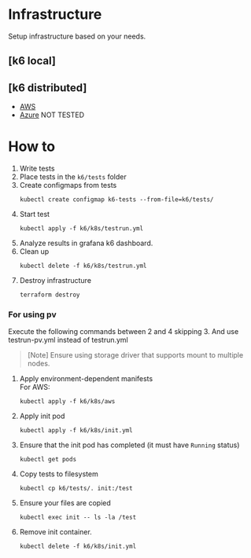 # Infrastructure

Setup infrastructure based on your needs. 

## [k6 local]

## [k6 distributed]
- [AWS](./infrastructure/terraform/aws/README.md)
- [Azure](./infrastructure/terraform/azure/README.md) NOT TESTED

# How to
1. Write tests
2. Place tests in the `k6/tests` folder
3. Create configmaps from tests
   ```
   kubectl create configmap k6-tests --from-file=k6/tests/
   ```
4. Start test
   ```
   kubectl apply -f k6/k8s/testrun.yml
   ```
5. Analyze results in grafana k6 dashboard. 
6. Clean up
   ```
   kubectl delete -f k6/k8s/testrun.yml
   ```
7. Destroy infrastructure
   ```
   terraform destroy
   ```

### For using pv
Execute the following commands between 2 and 4 skipping 3. And use testrun-pv.yml instead of testrun.yml

> [Note] 
> Ensure using storage driver that supports mount to multiple nodes.

1. Apply environment-dependent manifests  
   For AWS:
   ```
   kubectl apply -f k6/k8s/aws
   ```
2. Apply init pod
   ```
   kubectl apply -f k6/k8s/init.yml
   ```
3. Ensure that the init pod has completed (it must have `Running` status)
   ```
   kubectl get pods
   ```
4. Copy tests to filesystem
   ```
   kubectl cp k6/tests/. init:/test
   ```
5. Ensure your files are copied
   ```
   kubectl exec init -- ls -la /test
   ```
6. Remove init container.
   ```
   kubectl delete -f k6/k8s/init.yml
   ```